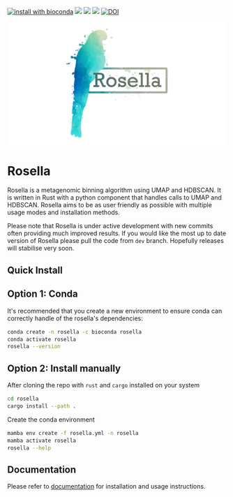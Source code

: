 [![install with bioconda](https://img.shields.io/badge/install%20with-bioconda-brightgreen.svg?style=flat)](http://bioconda.github.io/recipes/rosella/README.html)
![](https://anaconda.org/bioconda/rosella/badges/license.svg)
![](https://anaconda.org/bioconda/rosella/badges/version.svg)
![](https://anaconda.org/bioconda/rosella/badges/platforms.svg)
[![DOI](https://zenodo.org/badge/247065826.svg)](https://zenodo.org/doi/10.5281/zenodo.10140531)

![Rosella logo](docs/_include/images/rosella.png)

# Rosella
Rosella is a metagenomic binning algorithm using UMAP and HDBSCAN. It is written in Rust with a python component that 
handles calls to UMAP and HDBSCAN. Rosella aims to be as user friendly as possible with multiple usage modes and installation
methods. 

Please note that Rosella is under active development with new commits often providing much improved results. If you would like
the most up to date version of Rosella please pull the code from `dev` branch. Hopefully releases will stabilise very soon.

## Quick Install
## Option 1: Conda

It's recommended that you create a new environment to ensure conda can correctly handle of the rosella's dependencies:

```bash
conda create -n rosella -c bioconda rosella
conda activate rosella
rosella --version
```

## Option 2: Install manually
After cloning the repo with `rust` and `cargo` installed on your system
```bash
cd rosella
cargo install --path .
```

Create the conda environment
```bash
mamba env create -f rosella.yml -n rosella
mamba activate rosella
rosella --help
```

## Documentation

Please refer to [documentation](https://rhysnewell.github.io/rosella) for installation and usage instructions.
